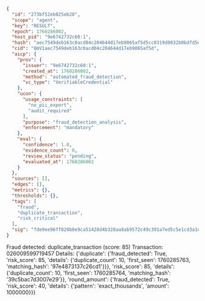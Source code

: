 ```json
{
  "id": "273bf52eb025eb28",
  "scope": "agent",
  "key": "RESULT",
  "epoch": 1760286002,
  "host_pid": "9e6742732c60:1",
  "hash": "aec7549deb163c0acd04c204644d17eb9065af5d5cc0319d0832b0bdfd5d18ef",
  "cid": "QmV1aec7549deb163c0acd04c204644d17eb9065af5d",
  "aicp": {
    "prov": {
      "issuer": "9e6742732c60:1",
      "created_at": 1760286002,
      "method": "automated_fraud_detection",
      "vc_type": "VerifiableCredential"
    },
    "ucon": {
      "usage_constraints": [
        "no_pii_export",
        "audit_required"
      ],
      "purpose": "fraud_detection_analysis",
      "enforcement": "mandatory"
    },
    "eval": {
      "confidence": 1.0,
      "evidence_count": 0,
      "review_status": "pending",
      "evaluated_at": 1760286002
    }
  },
  "sources": [],
  "edges": [],
  "metrics": {},
  "thresholds": {},
  "tags": [
    "fraud",
    "duplicate_transaction",
    "risk_critical"
  ],
  "sig": "fde9ee96ff820b8e9ca51428d4b328aa8ab9572c49c391a7ed5c5e1cd3a1d4f4"
}
```

Fraud detected: duplicate_transaction (score: 85)
Transaction: 026009599719457
Details: {'duplicate': {'fraud_detected': True, 'risk_score': 85, 'details': {'duplicate_count': 10, 'first_seen': 1760285763, 'matching_hash': '97e4873137c26cd1'}}}, 'risk_score': 85, 'details': {'duplicate_count': 10, 'first_seen': 1760285764, 'matching_hash': '39c5bac7d3007e29'}}, 'round_amount': {'fraud_detected': True, 'risk_score': 40, 'details': {'pattern': 'exact_thousands', 'amount': 1000000}}}